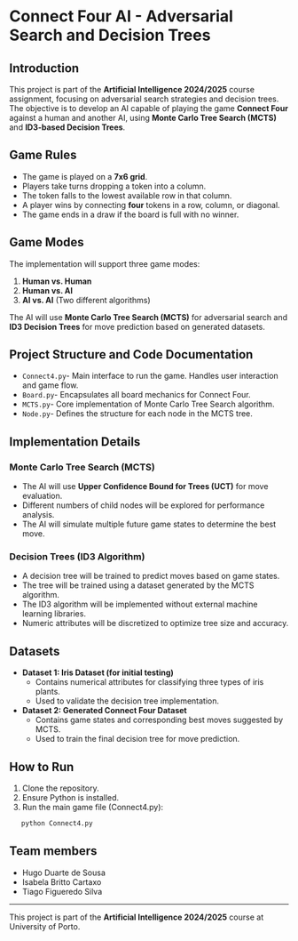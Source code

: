 # Connect Four AI - Adversarial Search and Decision Trees

## Introduction
This project is part of the **Artificial Intelligence 2024/2025** course assignment, focusing on adversarial search strategies and decision trees. The objective is to develop an AI capable of playing the game **Connect Four** against a human and another AI, using **Monte Carlo Tree Search (MCTS)** and **ID3-based Decision Trees**.

## Game Rules
- The game is played on a **7x6 grid**.
- Players take turns dropping a token into a column.
- The token falls to the lowest available row in that column.
- A player wins by connecting **four** tokens in a row, column, or diagonal.
- The game ends in a draw if the board is full with no winner.


## Game Modes
The implementation will support three game modes:
1. **Human vs. Human**
2. **Human vs. AI**
3. **AI vs. AI** (Two different algorithms)

The AI will use **Monte Carlo Tree Search (MCTS)** for adversarial search and **ID3 Decision Trees** for move prediction based on generated datasets.

## Project Structure and Code Documentation
- `Connect4.py`- Main interface to run the game. Handles user interaction and game flow.
- `Board.py`- Encapsulates all board mechanics for Connect Four.
- `MCTS.py`- Core implementation of Monte Carlo Tree Search algorithm.
- `Node.py`- Defines the structure for each node in the MCTS tree.

## Implementation Details
### Monte Carlo Tree Search (MCTS)
- The AI will use **Upper Confidence Bound for Trees (UCT)** for move evaluation.
- Different numbers of child nodes will be explored for performance analysis.
- The AI will simulate multiple future game states to determine the best move.

### Decision Trees (ID3 Algorithm)
- A decision tree will be trained to predict moves based on game states.
- The tree will be trained using a dataset generated by the MCTS algorithm.
- The ID3 algorithm will be implemented without external machine learning libraries.
- Numeric attributes will be discretized to optimize tree size and accuracy.

## Datasets
- **Dataset 1: Iris Dataset (for initial testing)**
  - Contains numerical attributes for classifying three types of iris plants.
  - Used to validate the decision tree implementation.
- **Dataset 2: Generated Connect Four Dataset**
  - Contains game states and corresponding best moves suggested by MCTS.
  - Used to train the final decision tree for move prediction.

## How to Run
1. Clone the repository.
2. Ensure Python is installed.
3. Run the main game file (Connect4.py):
  ```bash
     python Connect4.py
  ```

## Team members
- Hugo Duarte de Sousa
- Isabela Britto Cartaxo
- Tiago Figueredo Silva

---
This project is part of the **Artificial Intelligence 2024/2025** course at University of Porto.


